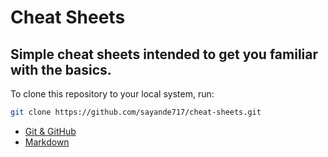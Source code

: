 # Cheat Sheets

## Simple cheat sheets intended to get you familiar with the basics.

To clone this repository to your local system, run:
```bash
git clone https://github.com/sayande717/cheat-sheets.git
```

- [Git & GitHub](./Github.md)
- [Markdown](./Markdown.md)
